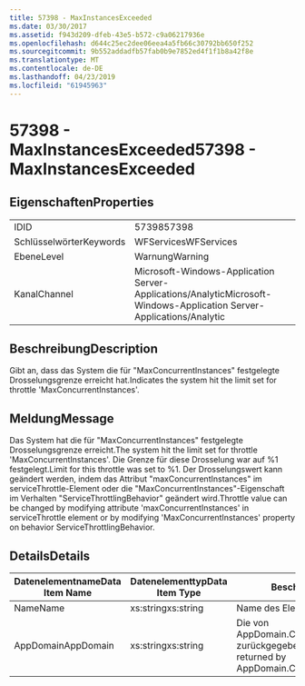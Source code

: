 ```yaml
---
title: 57398 - MaxInstancesExceeded
ms.date: 03/30/2017
ms.assetid: f943d209-dfeb-43e5-b572-c9a06217936e
ms.openlocfilehash: d644c25ec2dee06eea4a5fb66c30792bb650f252
ms.sourcegitcommit: 9b552addadfb57fab0b9e7852ed4f1f1b8a42f8e
ms.translationtype: MT
ms.contentlocale: de-DE
ms.lasthandoff: 04/23/2019
ms.locfileid: "61945963"
---
```

# <a name="57398---maxinstancesexceeded"></a><span data-ttu-id="dc2e2-102">57398 - MaxInstancesExceeded</span><span class="sxs-lookup"><span data-stu-id="dc2e2-102">57398 - MaxInstancesExceeded</span></span>
## <a name="properties"></a><span data-ttu-id="dc2e2-103">Eigenschaften</span><span class="sxs-lookup"><span data-stu-id="dc2e2-103">Properties</span></span>  
  
|||  
|-|-|  
|<span data-ttu-id="dc2e2-104">ID</span><span class="sxs-lookup"><span data-stu-id="dc2e2-104">ID</span></span>|<span data-ttu-id="dc2e2-105">57398</span><span class="sxs-lookup"><span data-stu-id="dc2e2-105">57398</span></span>|  
|<span data-ttu-id="dc2e2-106">Schlüsselwörter</span><span class="sxs-lookup"><span data-stu-id="dc2e2-106">Keywords</span></span>|<span data-ttu-id="dc2e2-107">WFServices</span><span class="sxs-lookup"><span data-stu-id="dc2e2-107">WFServices</span></span>|  
|<span data-ttu-id="dc2e2-108">Ebene</span><span class="sxs-lookup"><span data-stu-id="dc2e2-108">Level</span></span>|<span data-ttu-id="dc2e2-109">Warnung</span><span class="sxs-lookup"><span data-stu-id="dc2e2-109">Warning</span></span>|  
|<span data-ttu-id="dc2e2-110">Kanal</span><span class="sxs-lookup"><span data-stu-id="dc2e2-110">Channel</span></span>|<span data-ttu-id="dc2e2-111">Microsoft-Windows-Application Server-Applications/Analytic</span><span class="sxs-lookup"><span data-stu-id="dc2e2-111">Microsoft-Windows-Application Server-Applications/Analytic</span></span>|  
  
## <a name="description"></a><span data-ttu-id="dc2e2-112">Beschreibung</span><span class="sxs-lookup"><span data-stu-id="dc2e2-112">Description</span></span>  
 <span data-ttu-id="dc2e2-113">Gibt an, dass das System die für "MaxConcurrentInstances" festgelegte Drosselungsgrenze erreicht hat.</span><span class="sxs-lookup"><span data-stu-id="dc2e2-113">Indicates the system hit the limit set for throttle 'MaxConcurrentInstances'.</span></span>  
  
## <a name="message"></a><span data-ttu-id="dc2e2-114">Meldung</span><span class="sxs-lookup"><span data-stu-id="dc2e2-114">Message</span></span>  
 <span data-ttu-id="dc2e2-115">Das System hat die für "MaxConcurrentInstances" festgelegte Drosselungsgrenze erreicht.</span><span class="sxs-lookup"><span data-stu-id="dc2e2-115">The system hit the limit set for throttle 'MaxConcurrentInstances'.</span></span> <span data-ttu-id="dc2e2-116">Die Grenze für diese Drosselung war auf %1 festgelegt.</span><span class="sxs-lookup"><span data-stu-id="dc2e2-116">Limit for this throttle was set to %1.</span></span> <span data-ttu-id="dc2e2-117">Der Drosselungswert kann geändert werden, indem das Attribut "maxConcurrentInstances" im serviceThrottle-Element oder die "MaxConcurrentInstances"-Eigenschaft im Verhalten "ServiceThrottlingBehavior" geändert wird.</span><span class="sxs-lookup"><span data-stu-id="dc2e2-117">Throttle value can be changed by modifying attribute 'maxConcurrentInstances' in serviceThrottle element or by modifying 'MaxConcurrentInstances' property on behavior ServiceThrottlingBehavior.</span></span>  
  
## <a name="details"></a><span data-ttu-id="dc2e2-118">Details</span><span class="sxs-lookup"><span data-stu-id="dc2e2-118">Details</span></span>  
  
|<span data-ttu-id="dc2e2-119">Datenelementname</span><span class="sxs-lookup"><span data-stu-id="dc2e2-119">Data Item Name</span></span>|<span data-ttu-id="dc2e2-120">Datenelementtyp</span><span class="sxs-lookup"><span data-stu-id="dc2e2-120">Data Item Type</span></span>|<span data-ttu-id="dc2e2-121">Beschreibung</span><span class="sxs-lookup"><span data-stu-id="dc2e2-121">Description</span></span>|  
|--------------------|--------------------|-----------------|  
|<span data-ttu-id="dc2e2-122">Name</span><span class="sxs-lookup"><span data-stu-id="dc2e2-122">Name</span></span>|<span data-ttu-id="dc2e2-123">xs:string</span><span class="sxs-lookup"><span data-stu-id="dc2e2-123">xs:string</span></span>|<span data-ttu-id="dc2e2-124">Name des Elements.</span><span class="sxs-lookup"><span data-stu-id="dc2e2-124">The name of the item.</span></span>|  
|<span data-ttu-id="dc2e2-125">AppDomain</span><span class="sxs-lookup"><span data-stu-id="dc2e2-125">AppDomain</span></span>|<span data-ttu-id="dc2e2-126">xs:string</span><span class="sxs-lookup"><span data-stu-id="dc2e2-126">xs:string</span></span>|<span data-ttu-id="dc2e2-127">Die von AppDomain.CurrentDomain.FriendlyName zurückgegebene Zeichenfolge.</span><span class="sxs-lookup"><span data-stu-id="dc2e2-127">The string returned by AppDomain.CurrentDomain.FriendlyName.</span></span>|
